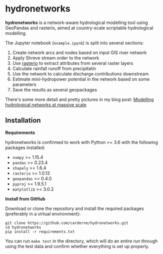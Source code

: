 # hydronetworks

**hydronetworks** is a network-aware hydrological modelling tool using GeoPandas and rasterio, aimed at country-scale scriptable hydrological modelling.

The Jupyter notebook (`example.ipynb`) is split into several sections:

1. Create network arcs and nodes based on input GIS river network
2. Apply Shreve stream order to the network
3. Use [rasterio](https://github.com/mapbox/rasterio) to extract attributes from several raster layers
4. Calculate rainfall runoff from precipitatin
5. Use the network to calculate discharge contributions downstream
6. Estimate mini-hydropower potential in the network based on some parameters
7. Save the results as several geopackages

There's some more detail and pretty pictures in my blog post: [Modelling hydrological networks at massive scale](https://rdrn.me/modelling-hydrological-networks/)


## Installation

**Requirements**

hydronetworks is confirmed to work with Python >= 3.6 with the following packages installed:
 - `numpy` >= 1.15.4
 - `pandas` >= 0.23.4
 - `shapely` >= 1.6.4
 - `rasterio` >= 1.0.13
 - `geopandas` >= 0.4.0
 - `pyproj` >= 1.9.5.1
 - `matplotlib` >= 3.0.2

**Install from GitHub**

Download or clone the repository and install the required packages (preferably in a virtual environment):

```
git clone https://github.com/carderne/hydronetworks.git
cd hydronetworks
pip install -r requirements.txt
```
You can run ```make test``` in the directory, which will do an entire run through using the test data and confirm whether everything is set up properly.